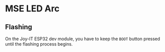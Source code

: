 # MSE LED Arc
## Flashing
On the Joy-IT ESP32 dev module, you have to keep the `BOOT` button pressed until the flashing process begins.